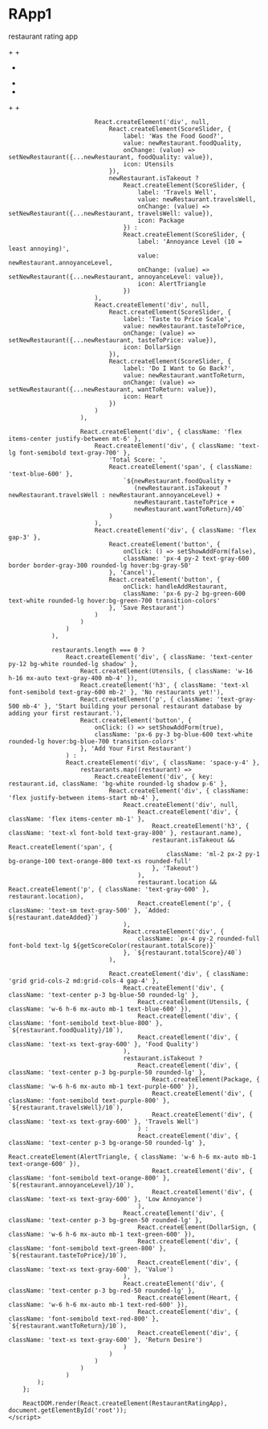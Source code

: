 # RApp1
restaurant rating app
<!DOCTYPE html>
<html lang="en">
<head>
    <meta charset="UTF-8">
    <meta name="viewport" content="width=device-width, initial-scale=1.0">
    <title>David's Restaurant Directory</title>
    <script src="https://unpkg.com/react@18/umd/react.production.min.js"></script>
    <script src="https://unpkg.com/react-dom@18/umd/react-dom.production.min.js"></script>
    <script src="https://unpkg.com/@babel/standalone/babel.min.js"></script>
    <script src="https://unpkg.com/lucide@latest/dist/umd/lucide.js"></script>
    <script src="https://cdn.tailwindcss.com"></script>
    <style>
        /* PWA styles for better mobile experience */
        body {
            -webkit-touch-callout: none;
            -webkit-user-select: none;
            -khtml-user-select: none;
            -moz-user-select: none;
            -ms-user-select: none;
            user-select: none;
            -webkit-tap-highlight-color: transparent;
        }
        
        input[type="text"], input[type="range"] {
            -webkit-user-select: text;
            -moz-user-select: text;
            -ms-user-select: text;
            user-select: text;
        }

        /* Custom slider styles */
        Add Restaurant Directory App
        
        input[type="range"] {
            -webkit-appearance: none;
            appearance: none;
            background: transparent;
            cursor: pointer;
        }

        input[type="range"]::-webkit-slider-track {
            background: #e5e7eb;
            height: 8px;
            border-radius: 4px;
        }

        input[type="range"]::-webkit-slider-thumb {
            -webkit-appearance: none;
            appearance: none;
            background: #3b82f6;
            height: 20px;
            width: 20px;
            border-radius: 50%;
            cursor: pointer;
        }

        input[type="range"]::-moz-range-track {
            background: #e5e7eb;
            height: 8px;
            border-radius: 4px;
            border: none;
        }

        input[type="range"]::-moz-range-thumb {
            background: #3b82f6;
            height: 20px;
            width: 20px;
            border-radius: 50%;
            cursor: pointer;
            border: none;
        }
    </style>
</head>
<body>
    <div id="root"></div>

    <script type="text/babel">
        const { useState } = React;
        const { Star, Plus, Utensils, DollarSign, Heart, AlertTriangle, Package } = lucide;

        const RestaurantRatingApp = () => {
            const [restaurants, setRestaurants] = useState([]);
            const [showAddForm, setShowAddForm] = useState(false);
            const [newRestaurant, setNewRestaurant] = useState({
                name: '',
                location: '',
                isTakeout: false,
                foodQuality: 5,
                annoyanceLevel: 5,
                travelsWell: 5,
                tasteToPrice: 5,
                wantToReturn: 5
            });

            const handleAddRestaurant = () => {
                if (newRestaurant.name.trim()) {
                    const totalScore = newRestaurant.foodQuality + 
                        (newRestaurant.isTakeout ? newRestaurant.travelsWell : newRestaurant.annoyanceLevel) + 
                        newRestaurant.tasteToPrice + 
                        newRestaurant.wantToReturn;
                    const restaurantWithScore = {
                        ...newRestaurant,
                        id: Date.now(),
                        totalScore,
                        dateAdded: new Date().toLocaleDateString()
                    };
                    setRestaurants([restaurantWithScore, ...restaurants]);
                    setNewRestaurant({
                        name: '',
                        location: '',
                        isTakeout: false,
                        foodQuality: 5,
                        annoyanceLevel: 5,
                        travelsWell: 5,
                        tasteToPrice: 5,
                        wantToReturn: 5
                    });
                    setShowAddForm(false);
                }
            };

            const getScoreColor = (score) => {
                if (score >= 32) return 'text-green-600 bg-green-100';
                if (score >= 24) return 'text-yellow-600 bg-yellow-100';
                return 'text-red-600 bg-red-100';
            };

            const ScoreSlider = ({ label, value, onChange, icon: Icon }) => (
                React.createElement('div', { className: 'mb-4' },
                    React.createElement('div', { className: 'flex items-center mb-2' },
                        React.createElement(Icon, { className: 'w-4 h-4 mr-2 text-gray-600' }),
                        React.createElement('label', { className: 'text-sm font-medium text-gray-700' }, label),
                        React.createElement('span', { className: 'ml-auto text-sm font-bold text-blue-600' }, `${value}/10`)
                    ),
                    React.createElement('input', {
                        type: 'range',
                        min: '1',
                        max: '10',
                        value: value,
                        onChange: (e) => onChange(parseInt(e.target.value)),
                        className: 'w-full h-2 bg-gray-200 rounded-lg appearance-none cursor-pointer'
                    })
                )
            );

            return React.createElement('div', { className: 'max-w-4xl mx-auto p-6 bg-gray-50 min-h-screen' },
                React.createElement('div', { className: 'bg-white rounded-lg shadow-lg p-6 mb-6' },
                    React.createElement('div', { className: 'flex items-center justify-between mb-6' },
                        React.createElement('div', { className: 'flex items-center' },
                            React.createElement(Utensils, { className: 'w-8 h-8 mr-3 text-orange-500' }),
                            React.createElement('h1', { className: 'text-3xl font-bold text-gray-800' }, "David's Restaurant Directory")
                        ),
                        React.createElement('button', {
                            onClick: () => setShowAddForm(!showAddForm),
                            className: 'flex items-center px-4 py-2 bg-blue-600 text-white rounded-lg hover:bg-blue-700 transition-colors'
                        },
                            React.createElement(Plus, { className: 'w-4 h-4 mr-2' }),
                            'Add Restaurant'
                        )
                    ),

                    restaurants.length > 0 && React.createElement('div', { className: 'mb-6 p-4 bg-blue-50 rounded-lg' },
                        React.createElement('h3', { className: 'text-lg font-semibold text-gray-800 mb-2' }, 'Database Stats'),
                        React.createElement('div', { className: 'grid grid-cols-2 md:grid-cols-4 gap-4 text-center' },
                            React.createElement('div', null,
                                React.createElement('div', { className: 'text-2xl font-bold text-blue-600' }, restaurants.length),
                                React.createElement('div', { className: 'text-sm text-gray-600' }, 'Total Restaurants')
                            ),
                            React.createElement('div', null,
                                React.createElement('div', { className: 'text-2xl font-bold text-green-600' },
                                    Math.round(restaurants.reduce((sum, r) => sum + r.totalScore, 0) / restaurants.length)
                                ),
                                React.createElement('div', { className: 'text-sm text-gray-600' }, 'Average Score')
                            ),
                            React.createElement('div', null,
                                React.createElement('div', { className: 'text-2xl font-bold text-purple-600' },
                                    Math.max(...restaurants.map(r => r.totalScore))
                                ),
                                React.createElement('div', { className: 'text-sm text-gray-600' }, 'Highest Score')
                            ),
                            React.createElement('div', null,
                                React.createElement('div', { className: 'text-2xl font-bold text-orange-600' },
                                    restaurants.filter(r => r.wantToReturn >= 8).length
                                ),
                                React.createElement('div', { className: 'text-sm text-gray-600' }, 'Want to Return')
                            )
                        )
                    ),

                    showAddForm && React.createElement('div', { className: 'bg-gray-50 p-6 rounded-lg mb-6' },
                        React.createElement('h2', { className: 'text-xl font-semibold mb-4 text-gray-800' }, 'Add New Restaurant'),
                        
                        React.createElement('div', { className: 'grid md:grid-cols-2 gap-4 mb-4' },
                            React.createElement('input', {
                                type: 'text',
                                placeholder: 'Restaurant Name',
                                value: newRestaurant.name,
                                onChange: (e) => setNewRestaurant({...newRestaurant, name: e.target.value}),
                                className: 'px-4 py-2 border border-gray-300 rounded-lg focus:ring-2 focus:ring-blue-500 focus:border-transparent'
                            }),
                            React.createElement('input', {
                                type: 'text',
                                placeholder: 'Location (optional)',
                                value: newRestaurant.location,
                                onChange: (e) => setNewRestaurant({...newRestaurant, location: e.target.value}),
                                className: 'px-4 py-2 border border-gray-300 rounded-lg focus:ring-2 focus:ring-blue-500 focus:border-transparent'
                            })
                        ),

                        React.createElement('div', { className: 'mb-6 p-4 bg-white rounded-lg border' },
                            React.createElement('div', { className: 'flex items-center' },
                                React.createElement(Package, { className: 'w-5 h-5 mr-2 text-gray-600' }),
                                React.createElement('label', { className: 'text-sm font-medium text-gray-700 mr-4' }, 'Is this takeout?'),
                                React.createElement('div', { className: 'flex items-center space-x-4' },
                                    React.createElement('label', { className: 'flex items-center' },
                                        React.createElement('input', {
                                            type: 'radio',
                                            name: 'takeout',
                                            checked: !newRestaurant.isTakeout,
                                            onChange: () => setNewRestaurant({...newRestaurant, isTakeout: false}),
                                            className: 'mr-2'
                                        }),
                                        React.createElement('span', { className: 'text-sm' }, 'No (Dine-in)')
                                    ),
                                    React.createElement('label', { className: 'flex items-center' },
                                        React.createElement('input', {
                                            type: 'radio',
                                            name: 'takeout',
                                            checked: newRestaurant.isTakeout,
                                            onChange: () => setNewRestaurant({...newRestaurant, isTakeout: true}),
                                            className: 'mr-2'
                                        }),
                                        React.createElement('span', { className: 'text-sm' }, 'Yes (Takeout)')
                                    )
                                )
                            )
                        ),

                        React.createElement('div', { className: 'grid md:grid-cols-2 gap-6' },
                        diff --git a//dev/null b/index.html
index 0000000000000000000000000000000000000000..3dd6e1d35c094fa2b21d696450c91a65e5a8edd1 100644
--- a//dev/null
+++ b/index.html
@@ -0,0 +1,358 @@
+<!DOCTYPE html>
+<html lang="en">
+<head>
+    <meta charset="UTF-8">
+    <meta name="viewport" content="width=device-width, initial-scale=1.0">
+    <title>David's Restaurant Directory</title>
+    <script src="https://unpkg.com/react@18/umd/react.production.min.js"></script>
+    <script src="https://unpkg.com/react-dom@18/umd/react-dom.production.min.js"></script>
+    <script src="https://unpkg.com/@babel/standalone/babel.min.js"></script>
+    <script src="https://unpkg.com/lucide@latest/dist/umd/lucide.js"></script>
+    <script src="https://cdn.tailwindcss.com"></script>
+    <style>
+        body {
+            -webkit-touch-callout: none;
+            -webkit-user-select: none;
+            -khtml-user-select: none;
+            -moz-user-select: none;
+            -ms-user-select: none;
+            user-select: none;
+            -webkit-tap-highlight-color: transparent;
+        }
+        input[type="text"], input[type="range"] {
+            -webkit-user-select: text;
+            -moz-user-select: text;
+            -ms-user-select: text;
+            user-select: text;
+        }
+        input[type="range"] {
+            -webkit-appearance: none;
+            appearance: none;
+            background: transparent;
+            cursor: pointer;
+        }
+        input[type="range"]::-webkit-slider-track {
+            background: #e5e7eb;
+            height: 8px;
+            border-radius: 4px;
+        }
+        input[type="range"]::-webkit-slider-thumb {
+            -webkit-appearance: none;
+            appearance: none;
+            background: #3b82f6;
+            height: 20px;
+            width: 20px;
+            border-radius: 50%;
+            cursor: pointer;
+        }
+        input[type="range"]::-moz-range-track {
+            background: #e5e7eb;
+            height: 8px;
+            border-radius: 4px;
+            border: none;
+        }
+        input[type="range"]::-moz-range-thumb {
+            background: #3b82f6;
+            height: 20px;
+            width: 20px;
+            border-radius: 50%;
+            cursor: pointer;
+            border: none;
+        }
+    </style>
+</head>
+<body>
+    <div id="root"></div>
+
+    <script type="text/babel">
+        const { useState } = React;
+        const { Star, Plus, Utensils, DollarSign, Heart, AlertTriangle, Package } = lucide;
+
+        const RestaurantRatingApp = () => {
+            const [restaurants, setRestaurants] = useState([]);
+            const [showAddForm, setShowAddForm] = useState(false);
+            const [newRestaurant, setNewRestaurant] = useState({
+                name: '',
+                location: '',
+                isTakeout: false,
+                foodQuality: 5,
+                annoyanceLevel: 5,
+                travelsWell: 5,
+                tasteToPrice: 5,
+                wantToReturn: 5
+            });
+
+            const handleAddRestaurant = () => {
+                if (newRestaurant.name.trim()) {
+                    const totalScore = newRestaurant.foodQuality +
+                        (newRestaurant.isTakeout ? newRestaurant.travelsWell : newRestaurant.annoyanceLevel) +
+                        newRestaurant.tasteToPrice +
+                        newRestaurant.wantToReturn;
+                    const restaurantWithScore = {
+                        ...newRestaurant,
+                        id: Date.now(),
+                        totalScore,
+                        dateAdded: new Date().toLocaleDateString()
+                    };
+                    setRestaurants([restaurantWithScore, ...restaurants]);
+                    setNewRestaurant({
+                        name: '',
+                        location: '',
+                        isTakeout: false,
+                        foodQuality: 5,
+                        annoyanceLevel: 5,
+                        travelsWell: 5,
+                        tasteToPrice: 5,
+                        wantToReturn: 5
+                    });
+                    setShowAddForm(false);
+                }
+            };
+
+            const getScoreColor = (score) => {
+                if (score >= 32) return 'text-green-600 bg-green-100';
+                if (score >= 24) return 'text-yellow-600 bg-yellow-100';
+                return 'text-red-600 bg-red-100';
+            };
+
+            const ScoreSlider = ({ label, value, onChange, icon: Icon }) => (
+                React.createElement('div', { className: 'mb-4' },
+                    React.createElement('div', { className: 'flex items-center mb-2' },
+                        React.createElement(Icon, { className: 'w-4 h-4 mr-2 text-gray-600' }),
+                        React.createElement('label', { className: 'text-sm font-medium text-gray-700' }, label),
+                        React.createElement('span', { className: 'ml-auto text-sm font-bold text-blue-600' }, `${value}/10`)
+                    ),
+                    React.createElement('input', {
+                        type: 'range',
+                        min: '1',
+                        max: '10',
+                        value: value,
+                        onChange: (e) => onChange(parseInt(e.target.value, 10)),
+                        className: 'w-full h-2 bg-gray-200 rounded-lg appearance-none cursor-pointer'
+                    })
+                )
+            );
+
+            return React.createElement('div', { className: 'max-w-4xl mx-auto p-6 bg-gray-50 min-h-screen' },
+                React.createElement('div', { className: 'bg-white rounded-lg shadow-lg p-6 mb-6' },
+                    React.createElement('div', { className: 'flex items-center justify-between mb-6' },
+                        React.createElement('div', { className: 'flex items-center' },
+                            React.createElement(Utensils, { className: 'w-8 h-8 mr-3 text-orange-500' }),
+                            React.createElement('h1', { className: 'text-3xl font-bold text-gray-800' }, "David's Restaurant Directory")
+                        ),
+                        React.createElement('button', {
+                            onClick: () => setShowAddForm(!showAddForm),
+                            className: 'flex items-center px-4 py-2 bg-blue-600 text-white rounded-lg hover:bg-blue-700 transition-colors'
+                        },
+                            React.createElement(Plus, { className: 'w-4 h-4 mr-2' }),
+                            'Add Restaurant'
+                        )
+                    ),
+
+                    restaurants.length > 0 && React.createElement('div', { className: 'mb-6 p-4 bg-blue-50 rounded-lg' },
+                        React.createElement('h3', { className: 'text-lg font-semibold text-gray-800 mb-2' }, 'Database Stats'),
+                        React.createElement('div', { className: 'grid grid-cols-2 md:grid-cols-4 gap-4 text-center' },
+                            React.createElement('div', null,
+                                React.createElement('div', { className: 'text-2xl font-bold text-blue-600' }, restaurants.length),
+                                React.createElement('div', { className: 'text-sm text-gray-600' }, 'Total Restaurants')
+                            ),
+                            React.createElement('div', null,
+                                React.createElement('div', { className: 'text-2xl font-bold text-green-600' },
+                                    Math.round(restaurants.reduce((sum, r) => sum + r.totalScore, 0) / restaurants.length)
+                                ),
+                                React.createElement('div', { className: 'text-sm text-gray-600' }, 'Average Score')
+                            ),
+                            React.createElement('div', null,
+                                React.createElement('div', { className: 'text-2xl font-bold text-purple-600' },
+                                    Math.max(...restaurants.map(r => r.totalScore))
+                                ),
+                                React.createElement('div', { className: 'text-sm text-gray-600' }, 'Highest Score')
+                            ),
+                            React.createElement('div', null,
+                                React.createElement('div', { className: 'text-2xl font-bold text-orange-600' },
+                                    restaurants.filter(r => r.wantToReturn >= 8).length
+                                ),
+                                React.createElement('div', { className: 'text-sm text-gray-600' }, 'Want to Return')
+                            )
+                        )
+                    ),
+
+                    showAddForm && React.createElement('div', { className: 'bg-gray-50 p-6 rounded-lg mb-6' },
+                        React.createElement('h2', { className: 'text-xl font-semibold mb-4 text-gray-800' }, 'Add New Restaurant'),
+
+                        React.createElement('div', { className: 'grid md:grid-cols-2 gap-4 mb-4' },
+                            React.createElement('input', {
+                                type: 'text',
+                                placeholder: 'Restaurant Name',
+                                value: newRestaurant.name,
+                                onChange: (e) => setNewRestaurant({ ...newRestaurant, name: e.target.value }),
+                                className: 'px-4 py-2 border border-gray-300 rounded-lg focus:ring-2 focus:ring-blue-500 focus:border-transparent'
+                            }),
+                            React.createElement('input', {
+                                type: 'text',
+                                placeholder: 'Location (optional)',
+                                value: newRestaurant.location,
+                                onChange: (e) => setNewRestaurant({ ...newRestaurant, location: e.target.value }),
+                                className: 'px-4 py-2 border border-gray-300 rounded-lg focus:ring-2 focus:ring-blue-500 focus:border-transparent'
+                            })
+                        ),
+
+                        React.createElement('div', { className: 'mb-6 p-4 bg-white rounded-lg border' },
+                            React.createElement('div', { className: 'flex items-center' },
+                                React.createElement(Package, { className: 'w-5 h-5 mr-2 text-gray-600' }),
+                                React.createElement('label', { className: 'text-sm font-medium text-gray-700 mr-4' }, 'Is this takeout?'),
+                                React.createElement('div', { className: 'flex items-center space-x-4' },
+                                    React.createElement('label', { className: 'flex items-center' },
+                                        React.createElement('input', {
+                                            type: 'radio',
+                                            name: 'takeout',
+                                            checked: !newRestaurant.isTakeout,
+                                            onChange: () => setNewRestaurant({ ...newRestaurant, isTakeout: false }),
+                                            className: 'mr-2'
+                                        }),
+                                        React.createElement('span', { className: 'text-sm' }, 'No (Dine-in)')
+                                    ),
+                                    React.createElement('label', { className: 'flex items-center' },
+                                        React.createElement('input', {
+                                            type: 'radio',
+                                            name: 'takeout',
+                                            checked: newRestaurant.isTakeout,
+                                            onChange: () => setNewRestaurant({ ...newRestaurant, isTakeout: true }),
+                                            className: 'mr-2'
+                                        }),
+                                        React.createElement('span', { className: 'text-sm' }, 'Yes (Takeout)')
+                                    )
+                                )
+                            )
+                        ),
+
+                        React.createElement('div', { className: 'grid md:grid-cols-2 gap-6' },
+                            React.createElement('div', null,
+                                React.createElement(ScoreSlider, {
+                                    label: 'Was the Food Good?',
+                                    value: newRestaurant.foodQuality,
+                                    onChange: (value) => setNewRestaurant({ ...newRestaurant, foodQuality: value }),
+                                    icon: Utensils
+                                }),
+                                newRestaurant.isTakeout ?
+                                    React.createElement(ScoreSlider, {
+                                        label: 'Travels Well',
+                                        value: newRestaurant.travelsWell,
+                                        onChange: (value) => setNewRestaurant({ ...newRestaurant, travelsWell: value }),
+                                        icon: Package
+                                    }) :
+                                    React.createElement(ScoreSlider, {
+                                        label: 'Annoyance Level (10 = least annoying)',
+                                        value: newRestaurant.annoyanceLevel,
+                                        onChange: (value) => setNewRestaurant({ ...newRestaurant, annoyanceLevel: value }),
+                                        icon: AlertTriangle
+                                    })
+                            ),
+                            React.createElement('div', null,
+                                React.createElement(ScoreSlider, {
+                                    label: 'Taste to Price Scale',
+                                    value: newRestaurant.tasteToPrice,
+                                    onChange: (value) => setNewRestaurant({ ...newRestaurant, tasteToPrice: value }),
+                                    icon: DollarSign
+                                }),
+                                React.createElement(ScoreSlider, {
+                                    label: 'Do I Want to Go Back?',
+                                    value: newRestaurant.wantToReturn,
+                                    onChange: (value) => setNewRestaurant({ ...newRestaurant, wantToReturn: value }),
+                                    icon: Heart
+                                })
+                            )
+                        ),
+
+                        React.createElement('div', { className: 'flex items-center justify-between mt-6' },
+                            React.createElement('div', { className: 'text-lg font-semibold text-gray-700' },
+                                'Total Score: ',
+                                React.createElement('span', { className: 'text-blue-600' },
+                                    `${newRestaurant.foodQuality +
+                                       (newRestaurant.isTakeout ? newRestaurant.travelsWell : newRestaurant.annoyanceLevel) +
+                                       newRestaurant.tasteToPrice +
+                                       newRestaurant.wantToReturn}/40`
+                                )
+                            ),
+                            React.createElement('div', { className: 'flex gap-3' },
+                                React.createElement('button', {
+                                    onClick: () => setShowAddForm(false),
+                                    className: 'px-4 py-2 text-gray-600 border border-gray-300 rounded-lg hover:bg-gray-50'
+                                }, 'Cancel'),
+                                React.createElement('button', {
+                                    onClick: handleAddRestaurant,
+                                    className: 'px-6 py-2 bg-green-600 text-white rounded-lg hover:bg-green-700 transition-colors'
+                                }, 'Save Restaurant')
+                            )
+                        )
+                    )
+                ),
+
+                restaurants.length === 0 ?
+                    React.createElement('div', { className: 'text-center py-12 bg-white rounded-lg shadow' },
+                        React.createElement(Utensils, { className: 'w-16 h-16 mx-auto text-gray-400 mb-4' }),
+                        React.createElement('h3', { className: 'text-xl font-semibold text-gray-600 mb-2' }, 'No restaurants yet!'),
+                        React.createElement('p', { className: 'text-gray-500 mb-4' }, 'Start building your personal restaurant database by adding your first restaurant.'),
+                        React.createElement('button', {
+                            onClick: () => setShowAddForm(true),
+                            className: 'px-6 py-3 bg-blue-600 text-white rounded-lg hover:bg-blue-700 transition-colors'
+                        }, 'Add Your First Restaurant')
+                    ) :
+                    React.createElement('div', { className: 'space-y-4' },
+                        restaurants.map((restaurant) =>
+                            React.createElement('div', { key: restaurant.id, className: 'bg-white rounded-lg shadow p-6' },
+                                React.createElement('div', { className: 'flex justify-between items-start mb-4' },
+                                    React.createElement('div', null,
+                                        React.createElement('div', { className: 'flex items-center mb-1' },
+                                            React.createElement('h3', { className: 'text-xl font-bold text-gray-800' }, restaurant.name),
+                                            restaurant.isTakeout && React.createElement('span', {
+                                                className: 'ml-2 px-2 py-1 bg-orange-100 text-orange-800 text-xs rounded-full'
+                                            }, 'Takeout')
+                                        ),
+                                        restaurant.location && React.createElement('p', { className: 'text-gray-600' }, restaurant.location),
+                                        React.createElement('p', { className: 'text-sm text-gray-500' }, `Added: ${restaurant.dateAdded}`)
+                                    ),
+                                    React.createElement('div', {
+                                        className: `px-4 py-2 rounded-full font-bold text-lg ${getScoreColor(restaurant.totalScore)}`
+                                    }, `${restaurant.totalScore}/40`)
+                                ),
+
+                                React.createElement('div', { className: 'grid grid-cols-2 md:grid-cols-4 gap-4' },
+                                    React.createElement('div', { className: 'text-center p-3 bg-blue-50 rounded-lg' },
+                                        React.createElement(Utensils, { className: 'w-6 h-6 mx-auto mb-1 text-blue-600' }),
+                                        React.createElement('div', { className: 'font-semibold text-blue-800' }, `${restaurant.foodQuality}/10`),
+                                        React.createElement('div', { className: 'text-xs text-gray-600' }, 'Food Quality')
+                                    ),
+                                    restaurant.isTakeout ?
+                                        React.createElement('div', { className: 'text-center p-3 bg-purple-50 rounded-lg' },
+                                            React.createElement(Package, { className: 'w-6 h-6 mx-auto mb-1 text-purple-600' }),
+                                            React.createElement('div', { className: 'font-semibold text-purple-800' }, `${restaurant.travelsWell}/10`),
+                                            React.createElement('div', { className: 'text-xs text-gray-600' }, 'Travels Well')
+                                        ) :
+                                        React.createElement('div', { className: 'text-center p-3 bg-orange-50 rounded-lg' },
+                                            React.createElement(AlertTriangle, { className: 'w-6 h-6 mx-auto mb-1 text-orange-600' }),
+                                            React.createElement('div', { className: 'font-semibold text-orange-800' }, `${restaurant.annoyanceLevel}/10`),
+                                            React.createElement('div', { className: 'text-xs text-gray-600' }, 'Low Annoyance')
+                                        ),
+                                    React.createElement('div', { className: 'text-center p-3 bg-green-50 rounded-lg' },
+                                        React.createElement(DollarSign, { className: 'w-6 h-6 mx-auto mb-1 text-green-600' }),
+                                        React.createElement('div', { className: 'font-semibold text-green-800' }, `${restaurant.tasteToPrice}/10`),
+                                        React.createElement('div', { className: 'text-xs text-gray-600' }, 'Value')
+                                    ),
+                                    React.createElement('div', { className: 'text-center p-3 bg-red-50 rounded-lg' },
+                                        React.createElement(Heart, { className: 'w-6 h-6 mx-auto mb-1 text-red-600' }),
+                                        React.createElement('div', { className: 'font-semibold text-red-800' }, `${restaurant.wantToReturn}/10`),
+                                        React.createElement('div', { className: 'text-xs text-gray-600' }, 'Return Desire')
+                                    )
+                                )
+                            )
+                        )
+                    )
+            );
+        };
+
+        const root = ReactDOM.createRoot(document.getElementById('root'));
+        root.render(React.createElement(RestaurantRatingApp));
+    </script>
+</body>
+</html>

                            React.createElement('div', null,
                                React.createElement(ScoreSlider, {
                                    label: 'Was the Food Good?',
                                    value: newRestaurant.foodQuality,
                                    onChange: (value) => setNewRestaurant({...newRestaurant, foodQuality: value}),
                                    icon: Utensils
                                }),
                                newRestaurant.isTakeout ? 
                                    React.createElement(ScoreSlider, {
                                        label: 'Travels Well',
                                        value: newRestaurant.travelsWell,
                                        onChange: (value) => setNewRestaurant({...newRestaurant, travelsWell: value}),
                                        icon: Package
                                    }) :
                                    React.createElement(ScoreSlider, {
                                        label: 'Annoyance Level (10 = least annoying)',
                                        value: newRestaurant.annoyanceLevel,
                                        onChange: (value) => setNewRestaurant({...newRestaurant, annoyanceLevel: value}),
                                        icon: AlertTriangle
                                    })
                            ),
                            React.createElement('div', null,
                                React.createElement(ScoreSlider, {
                                    label: 'Taste to Price Scale',
                                    value: newRestaurant.tasteToPrice,
                                    onChange: (value) => setNewRestaurant({...newRestaurant, tasteToPrice: value}),
                                    icon: DollarSign
                                }),
                                React.createElement(ScoreSlider, {
                                    label: 'Do I Want to Go Back?',
                                    value: newRestaurant.wantToReturn,
                                    onChange: (value) => setNewRestaurant({...newRestaurant, wantToReturn: value}),
                                    icon: Heart
                                })
                            )
                        ),

                        React.createElement('div', { className: 'flex items-center justify-between mt-6' },
                            React.createElement('div', { className: 'text-lg font-semibold text-gray-700' },
                                'Total Score: ',
                                React.createElement('span', { className: 'text-blue-600' },
                                    `${newRestaurant.foodQuality + 
                                       (newRestaurant.isTakeout ? newRestaurant.travelsWell : newRestaurant.annoyanceLevel) + 
                                       newRestaurant.tasteToPrice + 
                                       newRestaurant.wantToReturn}/40`
                                )
                            ),
                            React.createElement('div', { className: 'flex gap-3' },
                                React.createElement('button', {
                                    onClick: () => setShowAddForm(false),
                                    className: 'px-4 py-2 text-gray-600 border border-gray-300 rounded-lg hover:bg-gray-50'
                                }, 'Cancel'),
                                React.createElement('button', {
                                    onClick: handleAddRestaurant,
                                    className: 'px-6 py-2 bg-green-600 text-white rounded-lg hover:bg-green-700 transition-colors'
                                }, 'Save Restaurant')
                            )
                        )
                    )
                ),

                restaurants.length === 0 ? 
                    React.createElement('div', { className: 'text-center py-12 bg-white rounded-lg shadow' },
                        React.createElement(Utensils, { className: 'w-16 h-16 mx-auto text-gray-400 mb-4' }),
                        React.createElement('h3', { className: 'text-xl font-semibold text-gray-600 mb-2' }, 'No restaurants yet!'),
                        React.createElement('p', { className: 'text-gray-500 mb-4' }, 'Start building your personal restaurant database by adding your first restaurant.'),
                        React.createElement('button', {
                            onClick: () => setShowAddForm(true),
                            className: 'px-6 py-3 bg-blue-600 text-white rounded-lg hover:bg-blue-700 transition-colors'
                        }, 'Add Your First Restaurant')
                    ) :
                    React.createElement('div', { className: 'space-y-4' },
                        restaurants.map((restaurant) =>
                            React.createElement('div', { key: restaurant.id, className: 'bg-white rounded-lg shadow p-6' },
                                React.createElement('div', { className: 'flex justify-between items-start mb-4' },
                                    React.createElement('div', null,
                                        React.createElement('div', { className: 'flex items-center mb-1' },
                                            React.createElement('h3', { className: 'text-xl font-bold text-gray-800' }, restaurant.name),
                                            restaurant.isTakeout && React.createElement('span', { 
                                                className: 'ml-2 px-2 py-1 bg-orange-100 text-orange-800 text-xs rounded-full' 
                                            }, 'Takeout')
                                        ),
                                        restaurant.location && React.createElement('p', { className: 'text-gray-600' }, restaurant.location),
                                        React.createElement('p', { className: 'text-sm text-gray-500' }, `Added: ${restaurant.dateAdded}`)
                                    ),
                                    React.createElement('div', { 
                                        className: `px-4 py-2 rounded-full font-bold text-lg ${getScoreColor(restaurant.totalScore)}` 
                                    }, `${restaurant.totalScore}/40`)
                                ),
                                
                                React.createElement('div', { className: 'grid grid-cols-2 md:grid-cols-4 gap-4' },
                                    React.createElement('div', { className: 'text-center p-3 bg-blue-50 rounded-lg' },
                                        React.createElement(Utensils, { className: 'w-6 h-6 mx-auto mb-1 text-blue-600' }),
                                        React.createElement('div', { className: 'font-semibold text-blue-800' }, `${restaurant.foodQuality}/10`),
                                        React.createElement('div', { className: 'text-xs text-gray-600' }, 'Food Quality')
                                    ),
                                    restaurant.isTakeout ? 
                                        React.createElement('div', { className: 'text-center p-3 bg-purple-50 rounded-lg' },
                                            React.createElement(Package, { className: 'w-6 h-6 mx-auto mb-1 text-purple-600' }),
                                            React.createElement('div', { className: 'font-semibold text-purple-800' }, `${restaurant.travelsWell}/10`),
                                            React.createElement('div', { className: 'text-xs text-gray-600' }, 'Travels Well')
                                        ) :
                                        React.createElement('div', { className: 'text-center p-3 bg-orange-50 rounded-lg' },
                                            React.createElement(AlertTriangle, { className: 'w-6 h-6 mx-auto mb-1 text-orange-600' }),
                                            React.createElement('div', { className: 'font-semibold text-orange-800' }, `${restaurant.annoyanceLevel}/10`),
                                            React.createElement('div', { className: 'text-xs text-gray-600' }, 'Low Annoyance')
                                        ),
                                    React.createElement('div', { className: 'text-center p-3 bg-green-50 rounded-lg' },
                                        React.createElement(DollarSign, { className: 'w-6 h-6 mx-auto mb-1 text-green-600' }),
                                        React.createElement('div', { className: 'font-semibold text-green-800' }, `${restaurant.tasteToPrice}/10`),
                                        React.createElement('div', { className: 'text-xs text-gray-600' }, 'Value')
                                    ),
                                    React.createElement('div', { className: 'text-center p-3 bg-red-50 rounded-lg' },
                                        React.createElement(Heart, { className: 'w-6 h-6 mx-auto mb-1 text-red-600' }),
                                        React.createElement('div', { className: 'font-semibold text-red-800' }, `${restaurant.wantToReturn}/10`),
                                        React.createElement('div', { className: 'text-xs text-gray-600' }, 'Return Desire')
                                    )
                                )
                            )
                        )
                    )
            );
        };

        ReactDOM.render(React.createElement(RestaurantRatingApp), document.getElementById('root'));
    </script>
</body>
</html>
